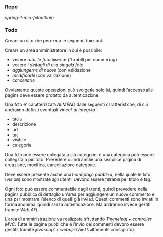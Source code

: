 ### Repo
*spring-il-mio-fotoalbum*

### Todo
Creare un sito che permetta le seguenti funzioni.

Creare un area amministratore in cui è possibile:
-   vedere *tutte le foto* inserite (filtrabili per nome e tag)
-   vedere *i dettagli di una singola foto*
-   *aggiungerne di nuove* (con validazione)
-   *modificarle* (con validazione)
-   *cancellarle*

Ovviamente queste operazioni può svolgerle solo lui, quindi l’accesso alle pagine deve essere protetto da autenticazione.

Una foto e' caratterizzata *ALMENO* dalle seguenti caratteristiche, di cui andranno definiti eventuali *vincoli di integrita'*:
-   titolo
-   descrizione
-   url
-   tag
-   visibile
-   categorie

Una foto può essere collegata a più categorie, e una categoria può essere collegata a più foto. Prevedere quindi anche una semplice pagina di creazione, modifica, cancellazione categorie.

Deve essere presente anche una *homepage pubblica*, nella quale le foto (visibili) sono mostrate agli utenti. Devono essere filtrabili per titolo e tag.

Ogni foto può essere commentabile dagli utenti, quindi prevedere nella pagina pubblica di dettaglio un’area per aggiungere un nuovo commento e una per mostrare l’elenco di quelli già inviati. Questi commenti sono inviati in forma anonima, quindi senza autenticazione. Ma andranno invece gestiti tramite *Web API*.

L’area di amministrazione va realizzata sfruttando *Thymeleaf + controller MVC*. Tutte le pagine pubbliche e l’invio dei commenti devono essere gestite tramite *javascript + webapi* (`VueJS` altamente consigliato).
